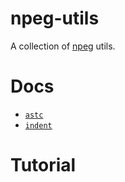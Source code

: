 # npeg-utils
A collection of [npeg](https://github.com/zevv/npeg) utils. 
# Docs
* [`astc`](https://thatrandomperson5.github.io/npeg-utils/astc)
* [`indent`](https://thatrandomperson5.github.io/npeg-utils/indent)
# Tutorial